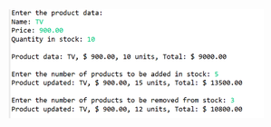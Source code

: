 <img src="https://github.com/hiranfb/classe-atributos-metodos2-construtor-sobrecarga-this-encapsulamento/blob/main/readme.png" width="450" />
